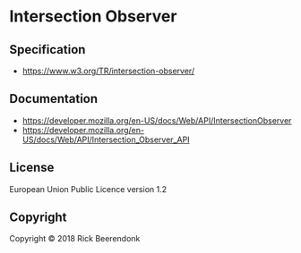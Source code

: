 # Intersection Observer

## Specification

- https://www.w3.org/TR/intersection-observer/

## Documentation

- https://developer.mozilla.org/en-US/docs/Web/API/IntersectionObserver
- https://developer.mozilla.org/en-US/docs/Web/API/Intersection_Observer_API

## License

European Union Public Licence version 1.2

## Copyright

Copyright © 2018 Rick Beerendonk
